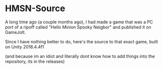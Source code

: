 # HMSN-Source
A long time ago (a couple months ago), I had made a game that was a PC port of a ripoff called "Hello Minion
Spooky Neigbor" and published it on GameJolt.

Since I have nothing better to do, here's the source to that exact game, built on Unity 2018.4.4f1

(and because im an idiot and literally dont know how to add things into the repository, its in the releases)
